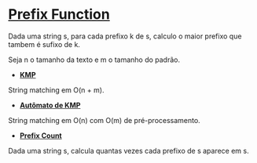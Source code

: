 # [Prefix Function](PrefixFunction.cpp)

Dada uma string s, para cada prefixo k de s, calculo o maior prefixo que tambem é sufixo de k.

Seja n o tamanho da texto e m o tamanho do padrão.

* **[KMP](KMP.cpp)**

String matching em O(n + m).

* **[Autômato de KMP](AutKMP.cpp)**

String matching em O(n) com O(m) de pré-processamento.

* **[Prefix Count](PrefixCount.cpp)**

Dada uma string s, calcula quantas vezes cada prefixo de s aparece em s.
